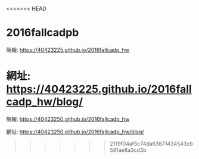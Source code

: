 <<<<<<< HEAD
# 2016fallcadpb

簡報: https://40423225.github.io/2016fallcadp_hw

網址: https://40423225.github.io/2016fallcadp_hw/blog/
=======
簡報: https://40423250.github.io/2016fallcadp_hw

網址: https://40423250.github.io/2016fallcadp_hw/blog/
>>>>>>> 2119f04af5c74da63871434543cb581ae8a3cd3b
